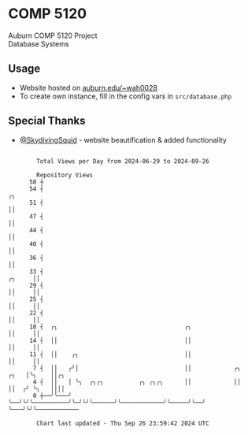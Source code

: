 # COMP 5120
Auburn COMP 5120 Project  
Database Systems

## Usage
- Website hosted on [auburn.edu/~wah0028](https://webhome.auburn.edu/~wah0028/)
- To create own instance, fill in the config vars in `src/database.php`

## Special Thanks
- [@SkydivingSquid](https://github.com/SkydivingSquid) - website beautification & added functionality

```

        Total Views per Day from 2024-06-29 to 2024-09-26

        Repository Views
      58 ┼
      54 ┤                                                                         ╭╮
      51 ┤                                                                         ││
      47 ┤                                                                         ││
      44 ┤                                                                         ││
      40 ┤                                                                         ││
      36 ┤                                                                         ││
      33 ┤                                                                  ╭╮     ││
      29 ┤                                                                  ││     ││
      25 ┤                                                                  ││     ││
      22 ┤                                                                  ││     ││
      18 ┤  ╭╮                                    ╭╮                        ││     ││
      14 ┤  ││                                    ││                        ││     ││
      11 ┤  ││    ╭╮                              ││                        ││     ││
       7 ┤  ││   ╭╯│                              ││            ╭╮     ╭╮   │╰╮    ││╭╮
       4 ┤  ││   │ ╰╮  ╭╮╭╮          ╭╮ ╭╮╭╮      ││            ││     ││  ╭╯ ╰╮   ││││
       0 ┼──╯╰───╯  ╰──╯╰╯╰──────────╯╰─╯╰╯╰──────╯╰────────────╯╰─────╯╰──╯   ╰───╯╰╯╰────────────

        Chart last updated - Thu Sep 26 23:59:42 2024 UTC
        
```
